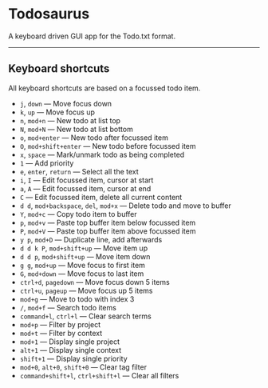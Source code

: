 # Todosaurus

A keyboard driven GUI app for the Todo.txt format.

---

## Keyboard shortcuts

All keyboard shortcuts are based on a focussed todo item.

- `j`, `down` — Move focus down
- `k`, `up` — Move focus up
- `n`, `mod+n` — New todo at list top
- `N`, `mod+N` — New todo at list bottom
- `o`, `mod+enter` — New todo after focussed item
- `O`, `mod+shift+enter` — New todo before focussed item
- `x`, `space` — Mark/unmark todo as being completed
- `1` — Add priority
- `e`, `enter`, `return` — Select all the text
- `i`, `I` — Edit focussed item, cursor at start
- `a`, `A` — Edit focussed item, cursor at end
- `C` — Edit focussed item, delete all current content
- `d d`, `mod+backspace`, `del`, `mod+x` — Delete todo and move to buffer
- `Y`, `mod+c` — Copy todo item to buffer
- `p`, `mod+v` — Paste top buffer item below focussed item
- `P`, `mod+V` — Paste top buffer item above focussed item
- `y p`, `mod+D` — Duplicate line, add afterwards
- `d d k P`, `mod+shift+up` — Move item up
- `d d p`, `mod+shift+up` — Move item down
- `g g`, `mod+up` — Move focus to first item
- `G`, `mod+down` — Move focus to last item
- `ctrl+d`, `pagedown` — Move focus down 5 items
- `ctrl+u`, `pageup` — Move focus up 5 items
- `mod+g` — Move to todo with index 3
- `/`, `mod+f` — Search todo items
- `command+l`, `ctrl+l` — Clear search terms
- `mod+p` — Filter by project
- `mod+t` — Filter by context
- `mod+1` — Display single project
- `alt+1` — Display single context
- `shift+1` — Display single priority
- `mod+0`, `alt+0`, `shift+0` — Clear tag filter
- `command+shift+l`, `ctrl+shift+l` — Clear all filters
